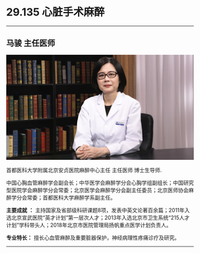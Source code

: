 # 29.135 心脏手术麻醉

---

## 马骏 主任医师

![1686473517201](image/c29_135/1686473517201.png)

首都医科大学附属北京安贞医院麻醉中心主任 主任医师 博士生导师.

中国心胸血管麻醉学会副会长；中华医学会麻醉学分会心胸学组副组长；中国研究型医院学会麻醉学分会常委；北京医学会麻醉学分会副主任委员；北京医师协会麻醉学分会常委；首都医科大学麻醉学系副主任。

**主要成就**  **：** 主持国家及省部级科研课题8项，发表中英文论著百余篇；2011年入选北京宣武医院“英才计划”第一层次人才；2013年入选北京市卫生系统“215人才计划”学科带头人；2018年北京市医院管理局扬帆重点医学计划负责人。

**专业特长：** 擅长心血管麻醉及重要脏器保护，神经病理性疼痛诊疗及研究。

---
